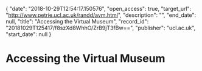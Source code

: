 {
  "date": "2018-10-29T12:54:17.150576", 
  "open_access": true, 
  "target_url": "http://www.petrie.ucl.ac.uk/randd/avm.html", 
  "description": "", 
  "end_date": null, 
  "title": "Accessing the Virtual Museum", 
  "record_id": "20181029T125417/f8szXd8WhhO/ZrB9jT3fBw==", 
  "publisher": "ucl.ac.uk", 
  "start_date": null
}

# Accessing the Virtual Museum

